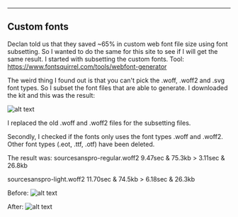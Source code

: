 ***
## Custom fonts
Declan told us that they saved ~65% in custom web font file size using font subsetting. So I wanted to do the same for this site to see if I will get the same result. I started with subsetting the custom fonts. Tool: https://www.fontsquirrel.com/tools/webfont-generator

The weird thing I found out is that you can't pick the .woff, .woff2 and .svg font types. So I subset the font files that are able to generate. I downloaded the kit and this was the result:

![alt text](https://github.com/s44s/performance-matters/blob/custom-fonts/src/images/screen3.png "Screen")

I replaced the old .woff and .woff2 files for the subsetting files.


Secondly, I checked if the fonts only uses the font types .woff and .woff2. Other font types (.eot, .ttf, .otf) have been deleted.

The result was:
sourcesanspro-regular.woff2 9.47sec & 75.3kb > 3.11sec & 26.8kb

sourcesanspro-light.woff2 11.70sec & 74.5kb > 6.18sec & 26.3kb

Before:
![alt text](https://github.com/s44s/performance-matters/blob/custom-fonts/src/images/before.png "Screen")

After:
![alt text](https://github.com/s44s/performance-matters/blob/custom-fonts/src/images/after.png "Screen")
